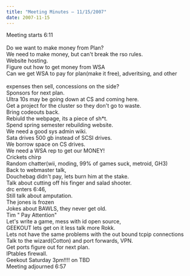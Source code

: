 ```yaml
---
title: "Meeting Minutes – 11/15/2007"
date: 2007-11-15
---
```

Meeting starts 6:11<br />
<br />
Do we want to make money from Plan?<br />
We need to make money, but can't break the rso rules.<br />
Website hosting.<br />
Figure out how to get money from WSA<br />
Can we get WSA to pay for plan(make it free), adveritsing, and other <br />
<br />
expenses then sell, concessions on the side?<br />
Sponsors for next plan.<br />
Ultra 10s may be going down at CS and coming here.<br />
Get a project for the cluster so they don't go to waste.<br />
Bring codeouts back.<br />
Rebiuld the webpage, its a piece of sh*t.<br />
Spend spring semester rebuilding website.<br />
We need a good sys admin wiki.<br />
Sata drives 500 gb instead of SCSI drives.<br />
We borrow space on CS drives.<br />
We need a WSA rep to get our MONEY!<br />
Crickets chirp<br />
Random chatter(wii, moding, 99% of games suck, metroid, GH3)<br />
Back to webmaster talk, <br />
Douchebag didn't pay, lets burn him at the stake.<br />
Talk about cutting off his finger and salad shooter.<br />
drc enters 6:46,<br />
Still talk about amputation.<br />
The jones is frozen<br />
Jokes about BAWLS, they never get old.<br />
Tim " Pay Attention"<br />
Let's write a game, mess with id open source,<br />
GEEKOUT lets get on it less talk more Rokk.<br />
Lets not have the same problems with the out bound tcpip connections<br />
Talk to the wizard(Cotton) and port forwards, VPN.<br />
Get ports figure out for next plan.<br />
IPtables firewall.<br />
Geekout Saturday 3pm!!!! on TBD<br />
Meeting adjourned 6:57
